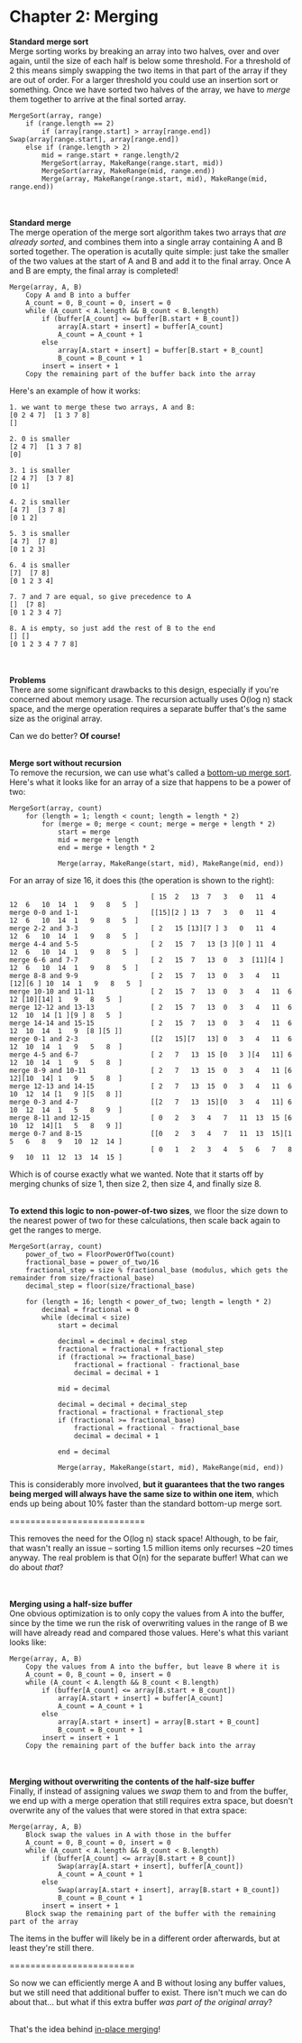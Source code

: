 Chapter 2: Merging
=============

<b>Standard merge sort</b><br/>
Merge sorting works by breaking an array into two halves, over and over again, until the size of each half is below some threshold. For a threshold of 2 this means simply swapping the two items in that part of the array if they are out of order. For a larger threshold you could use an insertion sort or something. Once we have sorted two halves of the array, we have to <i>merge</i> them together to arrive at the final sorted array.<br/>

    MergeSort(array, range)
        if (range.length == 2)
            if (array[range.start] > array[range.end]) Swap(array[range.start], array[range.end])
        else if (range.length > 2)
            mid = range.start + range.length/2
            MergeSort(array, MakeRange(range.start, mid))
            MergeSort(array, MakeRange(mid, range.end))
            Merge(array, MakeRange(range.start, mid), MakeRange(mid, range.end))

<br/><br/>
<b>Standard merge</b><br/>
The merge operation of the merge sort algorithm takes two arrays that <i>are already sorted</i>, and combines them into a single array containing A and B sorted together. The operation is acutally quite simple: just take the smaller of the two values at the start of A and B and add it to the final array. Once A and B are empty, the final array is completed!<br/>

    Merge(array, A, B)
        Copy A and B into a buffer
        A_count = 0, B_count = 0, insert = 0
        while (A_count < A.length && B_count < B.length)
            if (buffer[A_count] <= buffer[B.start + B_count])
                array[A.start + insert] = buffer[A_count]
                A_count = A_count + 1
            else
                array[A.start + insert] = buffer[B.start + B_count]
                B_count = B_count + 1
            insert = insert + 1
        Copy the remaining part of the buffer back into the array

Here's an example of how it works:
    
    1. we want to merge these two arrays, A and B:
    [0 2 4 7]  [1 3 7 8]
    []
    
    2. 0 is smaller
    [2 4 7]  [1 3 7 8]
    [0]
    
    3. 1 is smaller
    [2 4 7]  [3 7 8]
    [0 1]
    
    4. 2 is smaller
    [4 7]  [3 7 8]
    [0 1 2]
    
    5. 3 is smaller
    [4 7]  [7 8]
    [0 1 2 3]
    
    6. 4 is smaller
    [7]  [7 8]
    [0 1 2 3 4]
    
    7. 7 and 7 are equal, so give precedence to A
    []  [7 8]
    [0 1 2 3 4 7]
    
    8. A is empty, so just add the rest of B to the end
    [] []
    [0 1 2 3 4 7 7 8]

<br/><br/>
<b>Problems</b><br/>
There are some significant drawbacks to this design, especially if you're concerned about memory usage. The recursion actually uses O(log n) stack space, and the merge operation requires a separate buffer that's the same size as the original array.<br/>

Can we do better? <b>Of course!</b><br/><br/>


<b>Merge sort without recursion</b><br/>
To remove the recursion, we can use what's called a <a href="http://www.algorithmist.com/index.php/Merge_sort#Bottom-up_merge_sort">bottom-up merge sort</a>. Here's what it looks like for an array of a size that happens to be a power of two:<br/>

    MergeSort(array, count)
        for (length = 1; length < count; length = length * 2)
            for (merge = 0; merge < count; merge = merge + length * 2)
                start = merge
                mid = merge + length
                end = merge + length * 2
                
                Merge(array, MakeRange(start, mid), MakeRange(mid, end))

For an array of size 16, it does this (the operation is shown to the right):

                                       [ 15  2   13  7   3   0   11  4   12  6   10  14  1   9   8   5  ]
    merge 0-0 and 1-1                  [[15][2 ] 13  7   3   0   11  4   12  6   10  14  1   9   8   5  ]
    merge 2-2 and 3-3                  [ 2   15 [13][7 ] 3   0   11  4   12  6   10  14  1   9   8   5  ]
    merge 4-4 and 5-5                  [ 2   15  7   13 [3 ][0 ] 11  4   12  6   10  14  1   9   8   5  ]
    merge 6-6 and 7-7                  [ 2   15  7   13  0   3  [11][4 ] 12  6   10  14  1   9   8   5  ]
    merge 8-8 and 9-9                  [ 2   15  7   13  0   3   4   11 [12][6 ] 10  14  1   9   8   5  ]
    merge 10-10 and 11-11              [ 2   15  7   13  0   3   4   11  6   12 [10][14] 1   9   8   5  ]
    merge 12-12 and 13-13              [ 2   15  7   13  0   3   4   11  6   12  10  14 [1 ][9 ] 8   5  ]
    merge 14-14 and 15-15              [ 2   15  7   13  0   3   4   11  6   12  10  14  1   9  [8 ][5 ]]
    merge 0-1 and 2-3                  [[2   15][7   13] 0   3   4   11  6   12  10  14  1   9   5   8  ]
    merge 4-5 and 6-7                  [ 2   7   13  15 [0   3 ][4   11] 6   12  10  14  1   9   5   8  ]
    merge 8-9 and 10-11                [ 2   7   13  15  0   3   4   11 [6   12][10  14] 1   9   5   8  ]
    merge 12-13 and 14-15              [ 2   7   13  15  0   3   4   11  6   10  12  14 [1   9 ][5   8 ]]
    merge 0-3 and 4-7                  [[2   7   13  15][0   3   4   11] 6   10  12  14  1   5   8   9  ]
    merge 8-11 and 12-15               [ 0   2   3   4   7   11  13  15 [6   10  12  14][1   5   8   9 ]]
    merge 0-7 and 8-15                 [[0   2   3   4   7   11  13  15][1   5   6   8   9   10  12  14 ]
                                       [ 0   1   2   3   4   5   6   7   8   9   10  11  12  13  14  15 ]
Which is of course exactly what we wanted. Note that it starts off by merging chunks of size 1, then size 2, then size 4, and finally size 8.<br/><br/>

<b>To extend this logic to non-power-of-two sizes</b>, we floor the size down to the nearest power of two for these calculations, then scale back again to get the ranges to merge.

    MergeSort(array, count)
        power_of_two = FloorPowerOfTwo(count)
        fractional_base = power_of_two/16
        fractional_step = size % fractional_base (modulus, which gets the remainder from size/fractional_base)
        decimal_step = floor(size/fractional_base)
        
        for (length = 16; length < power_of_two; length = length * 2)
            decimal = fractional = 0
            while (decimal < size)
                start = decimal
                
                decimal = decimal + decimal_step
                fractional = fractional + fractional_step
                if (fractional >= fractional_base)
                    fractional = fractional - fractional_base
                    decimal = decimal + 1
                
                mid = decimal
                
                decimal = decimal + decimal_step
                fractional = fractional + fractional_step
                if (fractional >= fractional_base)
                    fractional = fractional - fractional_base
                    decimal = decimal + 1
                
                end = decimal
                
                Merge(array, MakeRange(start, mid), MakeRange(mid, end))

This is considerably more involved, <b>but it guarantees that the two ranges being merged will always have the same size to within one item</b>, which ends up being about 10% faster than the standard bottom-up merge sort.<br/>

==========================

This removes the need for the O(log n) stack space! Although, to be fair, that wasn't really an issue – sorting 1.5 million items only recurses ~20 times anyway. The real problem is that O(n) for the separate buffer! What can we do about <i>that</i>?<br/><br/><br/>


<b>Merging using a half-size buffer</b><br/>
One obvious optimization is to only copy the values from A into the buffer, since by the time we run the risk of overwriting values in the range of B we will have already read and compared those values. Here's what this variant looks like:<br/>

    Merge(array, A, B)
        Copy the values from A into the buffer, but leave B where it is
        A_count = 0, B_count = 0, insert = 0
        while (A_count < A.length && B_count < B.length)
            if (buffer[A_count] <= array[B.start + B_count])
                array[A.start + insert] = buffer[A_count]
                A_count = A_count + 1
            else
                array[A.start + insert] = array[B.start + B_count]
                B_count = B_count + 1
            insert = insert + 1
        Copy the remaining part of the buffer back into the array

<br/><br/>
<b>Merging without overwriting the contents of the half-size buffer</b><br/>
Finally, if instead of assigning values we <i>swap</i> them to and from the buffer, we end up with a merge operation that still requires extra space, but doesn't overwrite any of the values that were stored in that extra space:<br/>

    Merge(array, A, B)
        Block swap the values in A with those in the buffer
        A_count = 0, B_count = 0, insert = 0
        while (A_count < A.length && B_count < B.length)
            if (buffer[A_count] <= array[B.start + B_count])
                Swap(array[A.start + insert], buffer[A_count])
                A_count = A_count + 1
            else
                Swap(array[A.start + insert], array[B.start + B_count])
                B_count = B_count + 1
            insert = insert + 1
        Block swap the remaining part of the buffer with the remaining part of the array

The items in the buffer will likely be in a different order afterwards, but at least they're still there.

========================

So now we can efficiently merge A and B without losing any buffer values, but we still need that additional buffer to exist. There isn't much we can do about that... but what if this extra buffer <i>was part of the original array</i>?<br/><br/>


That's the idea behind <a href="https://github.com/BonzaiThePenguin/WikiSort/blob/master/Chapter%203:%20In-Place.md">in-place merging</a>!
